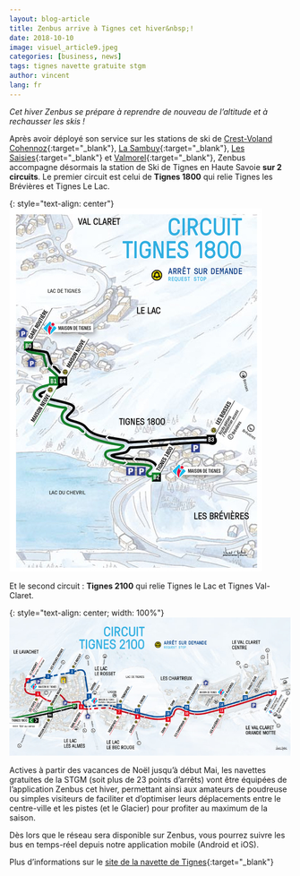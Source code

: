 ```yaml
---
layout: blog-article
title: Zenbus arrive à Tignes cet hiver&nbsp;!
date: 2018-10-10
image: visuel_article9.jpeg
categories: [business, news]
tags: tignes navette gratuite stgm
author: vincent
lang: fr
---
```

*Cet hiver Zenbus se prépare à reprendre de nouveau de l’altitude et à rechausser les skis&nbsp;!*

Après avoir déployé son service sur les stations de ski de [Crest-Voland Cohennoz](https://zenbus.net/crestvoland){:target="_blank"}, [La Sambuy](https://zenbus.net/sambuy739006){:target="_blank"}, [Les Saisies](https://zenbus.net/lessaisies){:target="_blank"} et [Valmorel](https://zenbus.net/valmorel){:target="_blank"}, Zenbus  accompagne désormais la station de Ski de Tignes en Haute&nbsp;Savoie __sur 2 circuits__. Le premier circuit est celui de __Tignes 1800__ qui relie Tignes les Brévières et Tignes&nbsp;Le&nbsp;Lac.

{: style="text-align: center"}
![Circuit Tignes 1800](/assets/img/blog/tignes_1800.jpeg)

Et le second circuit : __Tignes 2100__ qui relie Tignes le Lac et Tignes Val-Claret. 

{: style="text-align: center; width: 100%"}
![Circuit Tignes 2100](/assets/img/blog/tignes_2100.jpeg)

Actives à partir des vacances de Noël jusqu’à début Mai, les navettes gratuites de la STGM (soit plus de 23 points d’arrêts) vont être équipées de l’application Zenbus cet hiver, permettant ainsi aux amateurs de poudreuse ou simples visiteurs de faciliter et d’optimiser leurs déplacements entre le centre-ville et les pistes (et le Glacier) pour profiter au maximum de la saison.


Dès lors que le réseau sera disponible sur Zenbus, vous pourrez suivre les bus en temps-réel depuis notre application mobile (Android et iOS). 

Plus d’informations sur le [site de la navette de Tignes](https://www.tignes.net/sejour/deplacement/navettes){:target="_blank"}